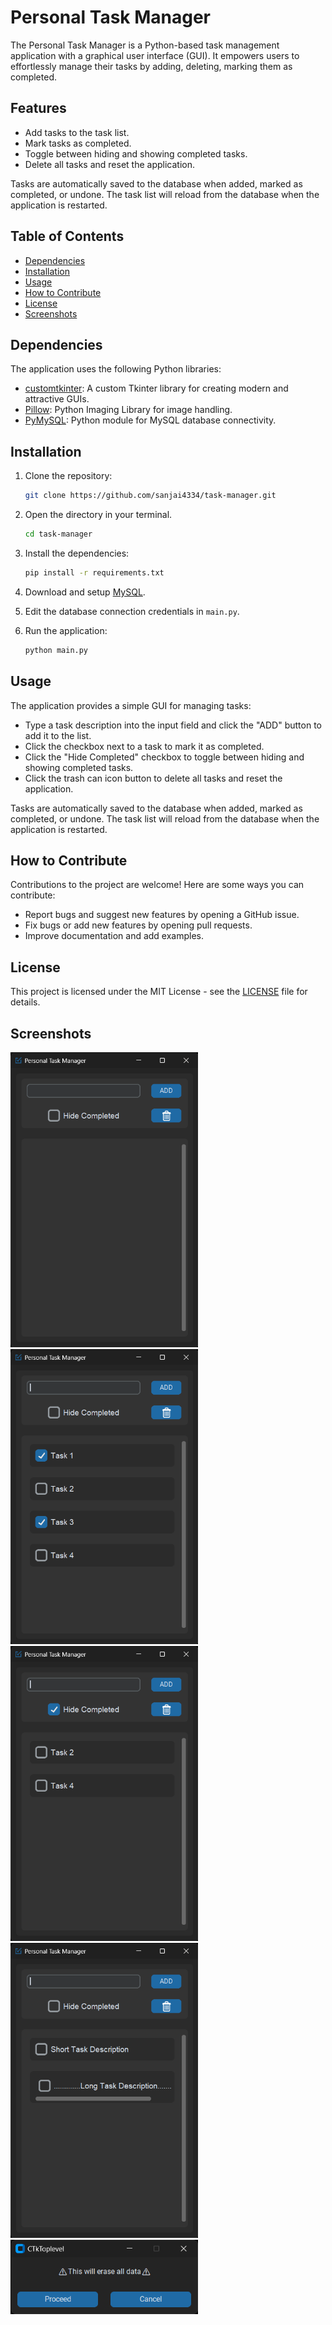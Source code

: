 # Personal Task Manager

The Personal Task Manager is a Python-based task management application with a graphical user interface (GUI). It empowers users to effortlessly manage their tasks by adding, deleting, marking them as completed.

## Features

- Add tasks to the task list.
- Mark tasks as completed.
- Toggle between hiding and showing completed tasks.
- Delete all tasks and reset the application.

Tasks are automatically saved to the database when added, marked as completed, or undone. The task list will reload from the database when the application is restarted.

## Table of Contents

- [Dependencies](#dependencies)
- [Installation](#installation)
- [Usage](#usage)
- [How to Contribute](#how-to-contribute)
- [License](#license)
- [Screenshots](#screenshots)

## Dependencies

The application uses the following Python libraries:

- [customtkinter](https://pypi.org/project/customtkinter/): A custom Tkinter library for creating modern and attractive GUIs.
- [Pillow](https://pypi.org/project/Pillow/): Python Imaging Library for image handling.
- [PyMySQL](https://pypi.org/project/PyMySQL/): Python module for MySQL database connectivity.

## Installation

1. Clone the repository:

   ```bash
   git clone https://github.com/sanjai4334/task-manager.git
   ```

2. Open the directory in your terminal.

   ```bash
   cd task-manager
   ```

3. Install the dependencies:

   ```bash
   pip install -r requirements.txt
   ```

4. Download and setup [MySQL](https://dev.mysql.com/downloads/).

5. Edit the database connection credentials in `main.py`.

6. Run the application:

   ```bash
   python main.py
   ```

## Usage

The application provides a simple GUI for managing tasks:

- Type a task description into the input field and click the "ADD" button to add it to the list.
- Click the checkbox next to a task to mark it as completed.
- Click the "Hide Completed" checkbox to toggle between hiding and showing completed tasks.
- Click the trash can icon button to delete all tasks and reset the application.

Tasks are automatically saved to the database when added, marked as completed, or undone. The task list will reload from the database when the application is restarted.

## How to Contribute

Contributions to the project are welcome! Here are some ways you can contribute:

- Report bugs and suggest new features by opening a GitHub issue.
- Fix bugs or add new features by opening pull requests.
- Improve documentation and add examples.

## License

This project is licensed under the MIT License - see the [LICENSE](LICENSE.txt) file for details.

## Screenshots

<img src="screenshots/EmptyPage.png" width="300">

<img src="screenshots/TaskListed.png" width="300">

<img src="screenshots/CompletedTaskHidden.png" width="300">

<img src="screenshots/LongVsShortDescription.png" width="300">

<img src="screenshots/DeletionWarning.png" width="300">
